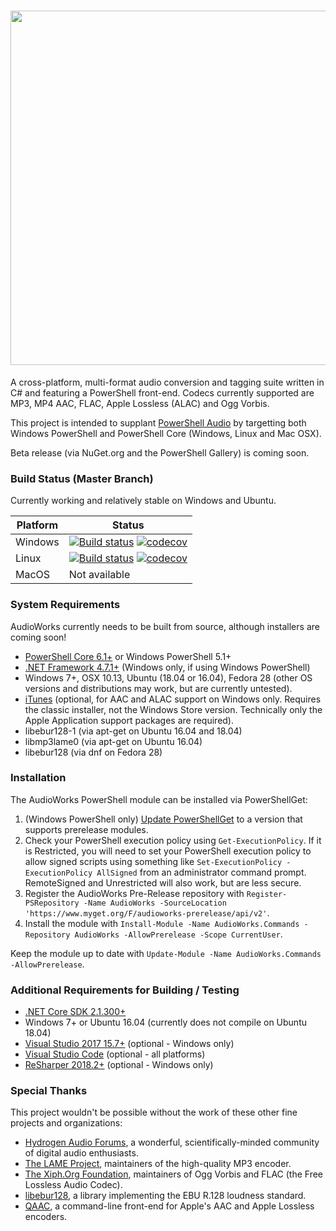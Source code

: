<h1 align="center"><img src="https://github.com/jherby2k/AudioWorks/raw/master/Logo.png" width="567" /></h1>

A cross-platform, multi-format audio conversion and tagging suite written in C# and featuring a PowerShell front-end. Codecs currently supported are MP3, MP4 AAC, FLAC, Apple Lossless (ALAC) and Ogg Vorbis.

This project is intended to supplant [PowerShell Audio](https://github.com/jherby2k/PowerShellAudio) by targetting both Windows PowerShell and PowerShell Core (Windows, Linux and Mac OSX).

Beta release (via NuGet.org and the PowerShell Gallery) is coming soon.

### Build Status (Master Branch)

Currently working and relatively stable on Windows and Ubuntu.

Platform | Status
-------- | ------
Windows  | [![Build status](https://ci.appveyor.com/api/projects/status/k7yiy48qkoa5701t/branch/master?svg=true)](https://ci.appveyor.com/project/jherby2k/audioworks-n8ay6/branch/master) [![codecov](https://codecov.io/gh/jherby2k/audioworks/branch/master/graph/badge.svg)](https://codecov.io/gh/jherby2k/audioworks)
Linux    | [![Build status](https://ci.appveyor.com/api/projects/status/8kh6urve97ibwubv/branch/master?svg=true)](https://ci.appveyor.com/project/jherby2k/audioworks-n6p0s/branch/master) [![codecov](https://codecov.io/gh/jherby2k/audioworks/branch/master/graph/badge.svg)](https://codecov.io/gh/jherby2k/audioworks)
MacOS    | Not available

### System Requirements

AudioWorks currently needs to be built from source, although installers are coming soon!

* [PowerShell Core 6.1+](https://github.com/PowerShell/PowerShell/releases) or Windows PowerShell 5.1+
* [.NET Framework 4.7.1+](https://support.microsoft.com/en-us/help/4054530/microsoft-net-framework-4-7-2-offline-installer-for-windows) (Windows only, if using Windows PowerShell)
* Windows 7+, OSX 10.13, Ubuntu (18.04 or 16.04), Fedora 28 (other OS versions and distributions may work, but are currently untested).
* [iTunes](https://www.apple.com/itunes) (optional, for AAC and ALAC support on Windows only. Requires the classic installer, not the Windows Store version. Technically only the Apple Application support packages are required).
* libebur128-1 (via apt-get on Ubuntu 16.04 and 18.04)
* libmp3lame0 (via apt-get on Ubuntu 16.04)
* libebur128 (via dnf on Fedora 28)

### Installation

The AudioWorks PowerShell module can be installed via PowerShellGet:
1. (Windows PowerShell only) [Update PowerShellGet](https://docs.microsoft.com/en-us/powershell/gallery/installing-psget) to a version that supports prerelease modules.
1. Check your PowerShell execution policy using `Get-ExecutionPolicy`. If it is Restricted, you will need to set your PowerShell execution policy to allow signed scripts using something like `Set-ExecutionPolicy -ExecutionPolicy AllSigned` from an administrator command prompt. RemoteSigned and Unrestricted will also work, but are less secure.
1. Register the AudioWorks Pre-Release repository with `Register-PSRepository -Name AudioWorks -SourceLocation 'https://www.myget.org/F/audioworks-prerelease/api/v2'`.
1. Install the module with `Install-Module -Name AudioWorks.Commands -Repository AudioWorks -AllowPrerelease -Scope CurrentUser`.

Keep the module up to date with `Update-Module -Name AudioWorks.Commands -AllowPrerelease`.

### Additional Requirements for Building / Testing

* [.NET Core SDK 2.1.300+](https://dotnet.github.io/)
* Windows 7+ or Ubuntu 16.04 (currently does not compile on Ubuntu 18.04)
* [Visual Studio 2017 15.7+](https://visualstudio.microsoft.com/downloads) (optional - Windows only)
* [Visual Studio Code](https://code.visualstudio.com/) (optional - all platforms)
* [ReSharper 2018.2+](https://www.jetbrains.com/resharper/eap) (optional - Windows only)

### Special Thanks

This project wouldn't be possible without the work of these other fine projects and organizations:

* [Hydrogen Audio Forums](https://hydrogenaud.io/), a wonderful, scientifically-minded community of digital audio enthusiasts.
* [The LAME Project](http://lame.sourceforge.net/), maintainers of the high-quality MP3 encoder.
* [The Xiph.Org Foundation](https://xiph.org/), maintainers of Ogg Vorbis and FLAC (the Free Lossless Audio Codec).
* [libebur128](https://github.com/jiixyj/libebur128), a library implementing the EBU R.128 loudness standard.
* [QAAC](https://sites.google.com/site/qaacpage/), a command-line front-end for Apple's AAC and Apple Lossless encoders.
